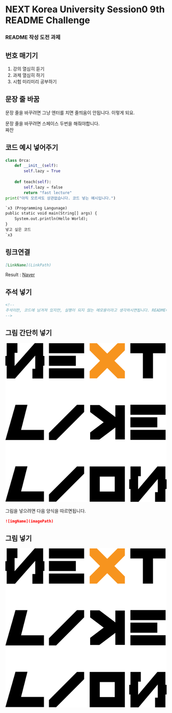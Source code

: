 # NEXT Korea University Session0 9th README Challenge
### README 작성 도전 과제  
## 번호 매기기
1. 강의 열심히 듣기
2. 과제 열심히 하기
3. 시험 미리미리 공부하기

## 문장 줄 바꿈
문장 줄을 바꾸려면 그냥 엔터를 치면 줄띄움이 안됩니다.
이렇게 되요.

문장 줄을 바꾸려면 스페이스 두번을 해줘야합니다.  
짜잔

## 코드 예시 넣어주기

``` python
class Orca:
    def __init__(self):
        self.lazy = True

    def teach(self):
        self.lazy = false
        return "fast lecture"
print("아직 모르셔도 상관없습니다. 코드 넣는 예시입니다.")
```

``` Markdown
`x3 (Programming Langunage)
public static void main(String[] args) {
    System.out.println(Hello World);
}
넣고 싶은 코드
`x3
```


## 링크연결
``` MarkDown
[LinkName](LinkPath)
```

Result :
[Naver](https://www.naver.com)

## 주석 넣기
``` MarkDown
<!--
주석이란, 코드에 남겨져 있지만, 실행이 되지 않는 메모용이라고 생각하시면됩니다. README에서는는 안나오겠죠
-->
```

<!--
주석이란, 코드에 남겨져 있지만, 실행이 되지 않는 메모용이라고 생각하시면됩니다. README에서는는 안나오겠죠
-->

## 그림 간단히 넣기
![picSample](img/logo.png)

그림을 넣으려면 다음 양식을 따르면됩니다.

``` Markdown
![imgName](imagePath)
```
## 그림 넣기

<p align="center"><img src="https://raw.githubusercontent.com/NEXT-LIKELION/NEXTx9th/master/Session0/README/img/logo.png"></p>
